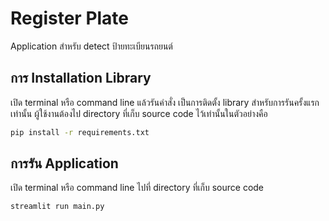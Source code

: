 # Register Plate

Application สำหรับ detect ป้ายทะเบียนรถยนต์

## การ Installation Library

เปิด terminal หรือ command line แล้วรันคำสั่ง เป็นการติดตั้ง library สำหรับการรันครั้งแรกเท่านั้น
ผู้ใช้งานต้องไป directory ที่เก็บ source code ไว้เท่านั้นในตัวอย่างคือ

```bash
pip install -r requirements.txt
```
## การรัน Application
เปิด terminal หรือ command line ไปที่ directory ที่เก็บ source code
```bash
streamlit run main.py
```
